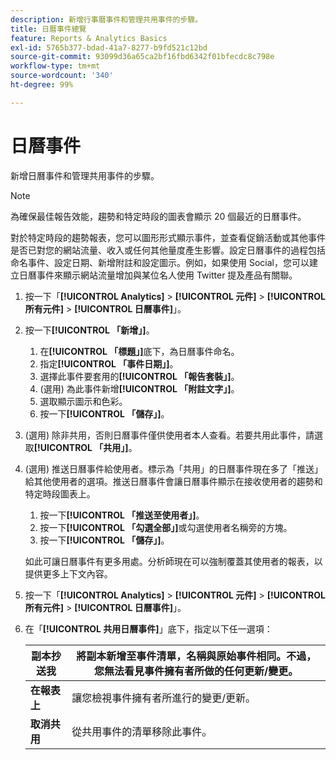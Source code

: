 ```yaml
---
description: 新增行事曆事件和管理共用事件的步驟。
title: 日曆事件總覽
feature: Reports & Analytics Basics
exl-id: 5765b377-bdad-41a7-8277-b9fd521c12bd
source-git-commit: 93099d36a65ca2bf16fbd6342f01bfecdc8c798e
workflow-type: tm+mt
source-wordcount: '340'
ht-degree: 99%

---
```



# 日曆事件

新增日曆事件和管理共用事件的步驟。

>[!NOTE]
>
>為確保最佳報告效能，趨勢和特定時段的圖表會顯示 20 個最近的日曆事件。

對於特定時段的趨勢報表，您可以圖形形式顯示事件，並查看促銷活動或其他事件是否已對您的網站流量、收入或任何其他量度產生影響。設定日曆事件的過程包括命名事件、設定日期、新增附註和設定圖示。例如，如果使用 Social，您可以建立日曆事件來顯示網站流量增加與某位名人使用 Twitter 提及產品有關聯。

1. 按一下「**[!UICONTROL Analytics]** > **[!UICONTROL 元件]** > **[!UICONTROL 所有元件]** > **[!UICONTROL 日曆事件]**」。
1. 按一下&#x200B;**[!UICONTROL 「新增」]**。
   1. 在&#x200B;**[!UICONTROL 「標題」]**&#x200B;底下，為日曆事件命名。
   1. 指定&#x200B;**[!UICONTROL 「事件日期」]**。
   1. 選擇此事件要套用的&#x200B;**[!UICONTROL 「報告套裝」]**。
   1. (選用) 為此事件新增&#x200B;**[!UICONTROL 「附註文字」]**。
   1. 選取顯示圖示和色彩。
   1. 按一下&#x200B;**[!UICONTROL 「儲存」]**。
1. (選用) 除非共用，否則日曆事件僅供使用者本人查看。若要共用此事件，請選取&#x200B;**[!UICONTROL 「共用」]**。
1. (選用) 推送日曆事件給使用者。標示為「共用」的日曆事件現在多了「推送」給其他使用者的選項。推送日曆事件會讓日曆事件顯示在接收使用者的趨勢和特定時段圖表上。
   1. 按一下&#x200B;**[!UICONTROL 「推送至使用者」]**。
   1. 按一下&#x200B;**[!UICONTROL 「勾選全部」]**&#x200B;或勾選使用者名稱旁的方塊。
   1. 按一下&#x200B;**[!UICONTROL 「儲存」]**。

   如此可讓日曆事件有更多用處。分析師現在可以強制覆蓋其使用者的報表，以提供更多上下文內容。
1. 按一下「**[!UICONTROL Analytics]** > **[!UICONTROL 元件]** > **[!UICONTROL 所有元件]** > **[!UICONTROL 日曆事件]**」。
1. 在「**[!UICONTROL 共用日曆事件]**」底下，指定以下任一選項：

   | **副本抄送我** | 將副本新增至事件清單，名稱與原始事件相同。不過，您無法看見事件擁有者所做的任何更新/變更。 |
   |---|---|
   | **在報表上** | 讓您檢視事件擁有者所進行的變更/更新。 |
   | **取消共用** | 從共用事件的清單移除此事件。 |
